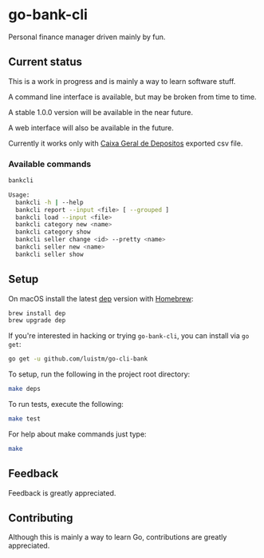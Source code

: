 # go-bank-cli

Personal finance manager driven mainly by fun.

## Current status

This is a work in progress and is mainly a way to learn software stuff.


A command line interface is available, but may be broken from time to time.

A stable 1.0.0 version will be available in the near future.


A web interface will also be available in the future.


Currently it works only with [Caixa Geral de Depositos](https://www.cgd.pt) exported csv file.

### Available commands

```bash
bankcli

Usage:
  bankcli -h | --help
  bankcli report --input <file> [ --grouped ]
  bankcli load --input <file>
  bankcli category new <name>
  bankcli category show
  bankcli seller change <id> --pretty <name>
  bankcli seller new <name>
  bankcli seller show
```

## Setup

On macOS install the latest [dep](https://github.com/golang/dep) version with [Homebrew](https://brew.sh):

```bash
brew install dep
brew upgrade dep
```

If you're interested in hacking or trying `go-bank-cli`, you can install via `go get`:

```bash
go get -u github.com/luistm/go-cli-bank
```

To setup, run the following in the project root directory:

```bash
make deps
```

To run tests, execute the following:

```bash
make test
````

For help about make commands just type:

```bash
make
```

## Feedback

Feedback is greatly appreciated.

## Contributing

Although this is mainly a way to learn Go, contributions are greatly appreciated.
